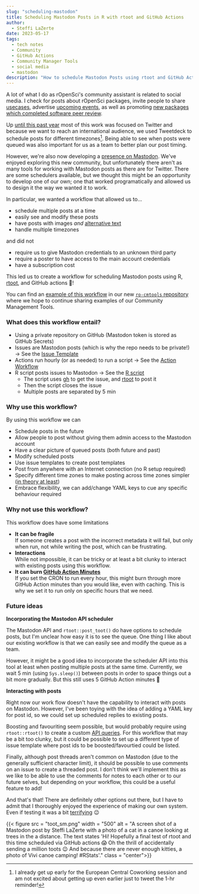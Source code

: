 ```yaml
---
slug: "scheduling-mastodon"
title: Scheduling Mastodon Posts in R with rtoot and GitHub Actions
author:
  - Steffi LaZerte
date: 2023-05-17
tags:
  - tech notes
  - Community
  - GitHub Actions
  - Community Manager Tools
  - social media
  - mastodon
description: "How to schedule Mastodon Posts using rtoot and GitHub Actions"
---
```


A lot of what I do as rOpenSci's community assistant is related to social media.
I check for posts about rOpenSci packages, invite people to share [usecases](/usecases),
advertise [upcoming events](/events), as well as promoting
[new packages which completed software peer review](/software-review).

Up [until this past year](/blog/2022/11/16/mastodon-en/) most of this work was 
focused on Twitter and because we want to reach an international audience, 
we used Tweetdeck to schedule posts for different timezones[^1].
Being able to see when posts were queued was also important for us as a team to 
better plan our post timing.


[^1]: I already get up early for the European Central Coworking session and am 
not excited about getting up even earlier just to tweet the 1-hr reminder!

However, we're also now developing a [presence on Mastodon](https://hachyderm.io/@rOpenSci).
We've enjoyed exploring this new community, but unfortunately there aren't as many tools for working with
Mastodon posts as there are for Twitter. There are some schedulers available, 
but we thought this might be an opportunity to develop one of our own; 
one that worked programatically and allowed us to design it the way we wanted it to work. 

In particular, we wanted a workflow that allowed us to...

- schedule multiple posts at a time
- easily see and modify these posts
- have posts with images *and* [alternative text](https://axesslab.com/alt-texts/)
- handle multiple timezones

and did not

- require us to give Mastodon credentials to an unknown third party
- require a poster to have access to the main account credentials
- have a subscription cost

This led us to create a workflow for scheduling Mastodon posts using R, 
[rtoot](https://schochastics.github.io/rtoot), and GitHub actions 🎉!

You can find an 
[example of this workflow](https://github.com/ropensci-org/ro-cmtoolkit/tree/main/scheduled_socials_example) 
in our new 
[`ro-cmtools` repository](https://github.com/ropensci-org/ro-cmtoolkit/)
where we hope to continue sharing examples of our Community Management Tools.

### What does this workflow entail?

- Using a private repository on GitHub (Mastodon token is stored as GitHub Secrets)
- Issues are Mastodon posts (which is why the repo needs to be private!) -> See the [Issue Template](https://github.com/ropensci-org/ro-cmtoolkit/blob/main/scheduled_socials_example/.github/ISSUE_TEMPLATE/schedule-post.md)
- Actions run hourly (or as needed) to run a script  -> See the [Action Workflow](https://github.com/ropensci-org/ro-cmtoolkit/blob/main/scheduled_socials_example/.github/workflows/schedule_posts.yaml)
- R script posts issues to Mastodon  -> See the [R script](https://github.com/ropensci-org/ro-cmtoolkit/blob/main/scheduled_socials_example/schedule_posts.R)
  - The script uses [gh](https://gh.r-lib.org/) to get the issue, 
    and [rtoot](https://schochastics.github.io/rtoot) to post it
  - Then the script closes the issue
  - Multiple posts are separated by 5 min

### Why use this workflow?

By using this workflow we can 

- Schedule posts in the future
- Allow people to post without giving them admin access to the Mastodon account
- Have a clear picture of queued posts (both future and past)
- Modify scheduled posts
- Use issue templates to create post templates
- Post from anywhere with an Internet connection (no R setup required)
- Specify different time zones to make posting across time zones simpler ([in theory at least](https://fosstodon.org/@ropensci/109458205543474658))
- Embrace flexibility, we can add/change YAML keys to cue any specific behaviour required

### Why not use this workflow?

This workflow does have some limitations

- **It can be fragile**   
  If someone creates a post with the incorrect metadata it will fail, 
  but only when run, not while writing the post, which can be frustrating. 
- **Interactions**  
  While not impossible, it can be tricky or at least a bit clunky to 
  interact with existing posts using this workflow.
- **It can burn [GitHub Action Minutes](https://docs.github.com/en/billing/managing-billing-for-github-actions/about-billing-for-github-actions)**  
  If you set the CRON to run every hour, this might burn through more GitHub
  Action minutes than you would like, even with caching. This is why we set it
  to run only on specific hours that we need.

### Future ideas

**Incorporating the Mastodon API scheduler**

The Mastodon API and `rtoot::post_toot()` do have options to schedule posts, 
but I'm unclear how easy it is to see the queue. One thing I like about our
existing workflow is that we can easily see and modify the queue as a team.

However, it might be a good idea to incorporate the scheduler API into this tool
at least when posting multiple posts at the same time. Currently, we wait 5 min 
(using `Sys.sleep()`) between posts in order to space things out a bit more 
gradually. But this still uses 5 GitHub Action minutes 🤔

**Interacting with posts**

Right now our work flow doesn't have the capability to interact with posts on 
Mastodon. However, I've been toying with the idea of adding a YAML key for post id, 
so we could set up scheduled replies to existing posts.

Boosting and favouriting seem possible, but would probably require using 
`rtoot::rtoot()` to create a custom 
[API queries](https://docs.joinmastodon.org/methods/statuses/). For this workflow
that may be a bit too clunky, but it could be possible to set up a different type
of issue template where post ids to be boosted/favourtied could be listed.

Finally, although post threads aren't common on Mastodon (due to the generally
sufficient character limit), it should be possible to use comments on an issue to 
create a threaded post. I don't think we'll implement this as we like to be able
to use the comments for notes to each other or to our future selves, but 
depending on your workflow, this could be a useful feature to add!


And that's that! There are definitely other options out there, but I have to admit that
I thoroughly enjoyed the experience of making our own system. Even if testing it was a 
bit [terrifying](https://fosstodon.org/@steffilazerte/109433645817562816) 😉

{{< figure src = "toot_sm.png" width = "500" alt = "A screen shot of a Mastodon post by Steffi LaZerte with a photo of a cat in a canoe looking at trees in the a distance. The text states 'Hi! Hopefully a final test of rtoot and this time scheduled via GitHub actions 😱 Oh the thrill of accidentally sending a million toots 😉 And because there are never enough kitties, a photo of Vivi canoe camping! #RStats'." class = "center">}}




